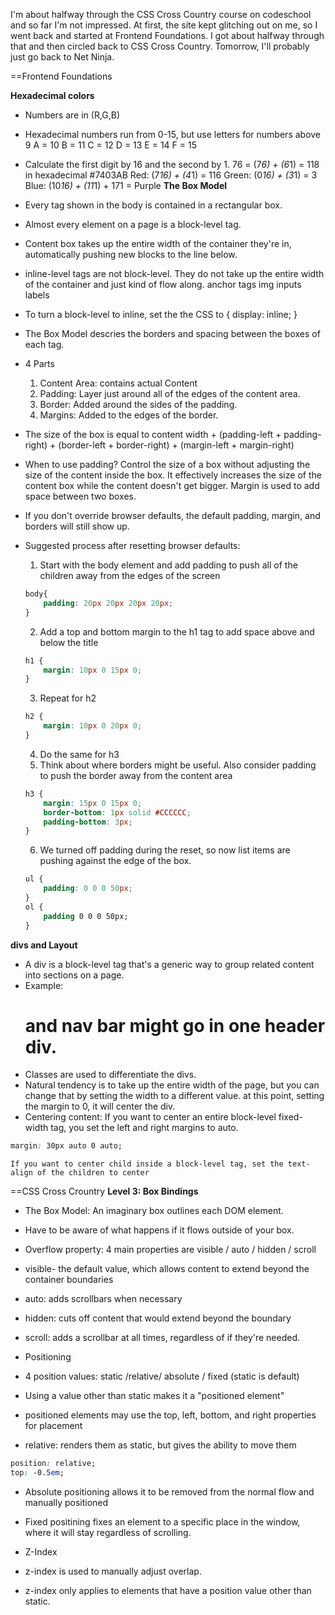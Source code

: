 I'm about halfway through the CSS Cross Country course on codeschool and so far I'm not impressed. At first, the site kept glitching out on me, so I went back and started at Frontend Foundations. I got about halfway through that and then circled back to CSS Cross Country. Tomorrow, I'll probably just go back to Net Ninja. 

==Frontend Foundations

**Hexadecimal colors**
- Numbers are in (R,G,B)
- Hexadecimal numbers run from 0-15, but use letters for numbers above 9
    A = 10
    B = 11
    C = 12
    D = 13
    E = 14
    F = 15
- Calculate the first digit by 16 and the second by 1.
    76 = (7*6) + (6*1) = 118 in hexadecimal
    #7403AB
        Red: (7*16) + (4*1) = 116
        Green: (0*16) + (3*1) = 3
        Blue: (10*16) + (11*1) + 171
        = Purple
**The Box Model**
- Every tag shown in the body is contained in a rectangular box. 
- Almost every element on a page is a block-level tag. 
- Content box takes up the entire width of the container they're in, automatically pushing new blocks to the line below.
- inline-level tags are not block-level. They do not take up the entire width of the container and just kind of flow along. 
    anchor tags
    img
    inputs
    labels
- To turn a block-level to inline, set the the CSS to { display: inline; }

- The Box Model descries the borders and spacing between the boxes of each tag. 
- 4 Parts
    1. Content Area: contains actual Content  
    2. Padding: Layer just around all of the edges of the content area.  
    3. Border: Added around the sides of the padding.
    4. Margins: Added to the edges of the border. 
- The size of the box is equal to content width + (padding-left + padding-right) + (border-left + border-right) + (margin-left + margin-right)  

- When to use padding?
    Control the size of a box without adjusting the size of the content inside the box. It effectively increases the size of the content box while the content doesn't get bigger. 
    Margin is used to add space between two boxes. 

- If you don't override browser defaults, the default padding, margin, and borders will still show up.
- Suggested process after resetting browser defaults:
    1. Start with the body element and add padding to push all of the children away from the edges of the screen
    ```CSS  
    body{
        padding: 20px 20px 20px 20px;
    }
    ```
    2. Add a top and bottom margin to the h1 tag to add space above and below the title
    ```CSS  
    h1 {
        margin: 10px 0 15px 0;
    }
    ```
    3. Repeat for h2
    ```CSS  
    h2 {
        margin: 10px 0 20px 0;
    }
    ```
    4. Do the same for h3
    5. Think about where borders might be useful. Also consider padding to push the border away from the content area 
    ```CSS  
    h3 {
        margin: 15px 0 15px 0;
        border-bottom: 1px solid #CCCCCC;
        padding-bottom: 3px;
    }
    ```
    6. We turned off padding during the reset, so now list items are pushing against the edge of the box. 
    ```CSS  
    ul {
        padding: 0 0 0 50px;
    }
    ol {
        padding 0 0 0 50px;
    }
    ```

**divs and Layout**  
- A div is a block-level tag that's a generic way to group related content into sections on a page.
- Example: <h1> and nav bar might go in one header div.
- Classes are used to differentiate the divs.
- Natural tendency is to take up the entire width of the page, but you can change that by setting the width to a different value.
    at this point, setting the margin to 0, it will center the div.
- Centering content: If you want to center an entire block-level fixed-width tag, you set the left and right margins to auto.
```CSS  
margin: 30px auto 0 auto;
```
    If you want to center child inside a block-level tag, set the text-align of the children to center


==CSS Cross Crountry
**Level 3: Box Bindings**
- The Box Model: An imaginary box outlines each DOM element.
- Have to be aware of what happens if it flows outside of your box.
- Overflow property: 4 main properties are visible / auto / hidden / scroll
- visible- the default value, which allows content to extend beyond the container boundaries
- auto: adds scrollbars when necessary
- hidden: cuts off content that would extend beyond the boundary
- scroll: adds a scrollbar at all times, regardless of if they're needed. 

- Positioning
- 4 position values: static /relative/ absolute / fixed (static is default)
- Using a value other than static makes it a "positioned element"
- positioned elements may use the top, left, bottom, and right properties for placement
- relative: renders them as static, but gives the ability to move them  
```CSS
position: relative;
top: -0.5em;
```
- Absolute positioning allows it to be removed from the normal flow and manually positioned
- Fixed positining fixes an element to a specific place in the window, where it will stay regardless of scrolling.

- Z-Index
- z-index is used to manually adjust overlap. 
- z-index only applies to elements that have a position value other than static. 



